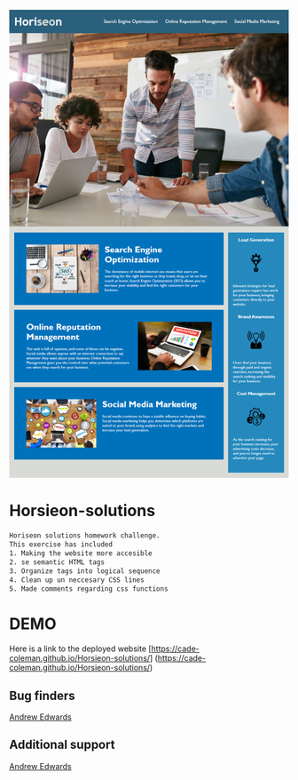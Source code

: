 ![image](./assets/01-html-css-git-homework-demo.png)

# Horsieon-solutions
    Horiseon solutions homework challenge.
    This exercise has included
    1. Making the website more accesible 
    2. se semantic HTML tags
    3. Organize tags into logical sequence
    4. Clean up un neccesary CSS lines
    5. Made comments regarding css functions

# DEMO
Here is a link to the deployed website [https://cade-coleman.github.io/Horsieon-solutions/] (https://cade-coleman.github.io/Horsieon-solutions/)


## Bug finders
[Andrew Edwards](https://github.com/andrew87e)

## Additional support
[Andrew Edwards](https://github.com/andrew87e)